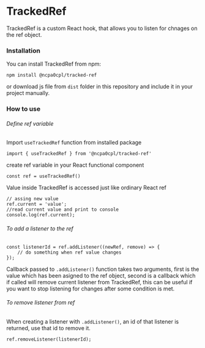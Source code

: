 # TrackedRef

TrackedRef is a custom React hook, that allows you to listen for chnages on the ref object.

### Installation

You can install TrackedRef from npm:

```
npm install @ncpa0cpl/tracked-ref
```

or download js file from `dist` folder in this repository and include it in your project manually.

### How to use

###### Define ref variable

Import `useTrackedRef` function from installed package

```
import { useTrackedRef } from '@ncpa0cpl/tracked-ref'
```

create ref variable in your React functional component

```
const ref = useTrackedRef()
```

Value inside TrackedRef is accessed just like ordinary React ref

```
// assing new value
ref.current = 'value';
//read current value and print to console
console.log(ref.current);
```

###### To add a listener to the ref

```
const listenerId = ref.addListener((newRef, remove) => {
    // do something when ref value changes
});
```

Callback passed to `.addListener()` function takes two arguments, first is the value which has been asigned to the ref object, second is a callback which if called will remove current listener from TrackedRef, this can be useful if you want to stop listening for changes after some condition is met.

###### To remove listener from ref

When creating a listener with `.addListener()`, an id of that listener is returned, use that id to remove it.

```
ref.removeListener(listenerId);
```
